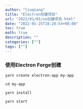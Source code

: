 ```yaml
---
author: "liuqiang"
title: "Electron创建项目"
url: "2022/01/01/on创建项目.html"
date: "2022-01-25T18:28:54+08:00"
toc: true
math: true
description: ""
categories: [""]
tags: [""]
---
```


### 使用Electron Forge创建
```
yarn create electron-app my-app

cd my-app

yarn install

yarn start
```